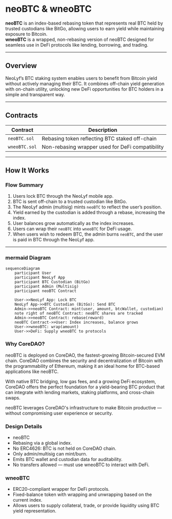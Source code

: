 # neoBTC & wneoBTC

**neoBTC** is an index-based rebasing token that represents real BTC held by trusted custodians like BitGo, allowing users to earn yield while maintaining exposure to Bitcoin.  
**wneoBTC** is a wrapped, non-rebasing version of neoBTC designed for seamless use in DeFi protocols like lending, borrowing, and trading.

---

## Overview

NeoLyf’s BTC staking system enables users to benefit from Bitcoin yield without actively managing their BTC. It combines off-chain yield generation with on-chain utility, unlocking new DeFi opportunities for BTC holders in a simple and transparent way.

---

## Contracts

| Contract     | Description                                           |
|--------------|-------------------------------------------------------|
| `neoBTC.sol` | Rebasing token reflecting BTC staked off-chain       |
| `wneoBTC.sol`| Non-rebasing wrapper used for DeFi compatibility     |

---

## How It Works

### Flow Summary

1. Users lock BTC through the NeoLyf mobile app.
2. BTC is sent off-chain to a trusted custodian like BitGo.
3. The NeoLyf admin (multisig) mints `neoBTC` to reflect the user’s position.
4. Yield earned by the custodian is added through a rebase, increasing the index.
5. User balances grow automatically as the index increases.
6. Users can wrap their `neoBTC` into `wneoBTC` for DeFi usage.
7. When users wish to redeem BTC, the admin burns `neoBTC`, and the user is paid in BTC through the NeoLyf app.

---

### mermaid Diagram

```mermaid
sequenceDiagram
    participant User
    participant NeoLyf App
    participant BTC Custodian (BitGo)
    participant Admin (Multisig)
    participant neoBTC Contract

    User->>NeoLyf App: Lock BTC
    NeoLyf App->>BTC Custodian (BitGo): Send BTC
    Admin->>neoBTC Contract: mint(user, amount, btcWallet, custodian)
    note right of neoBTC Contract: neoBTC shares are tracked
    Admin->>neoBTC Contract: rebase(reward)
    neoBTC Contract->>User: Index increases, balance grows
    User->>wneoBTC: wrap(amount)
    User->>DeFi: Supply wneoBTC to protocols
```

### Why CoreDAO?
neoBTC is deployed on CoreDAO, the fastest-growing Bitcoin-secured EVM chain.
CoreDAO combines the security and decentralization of Bitcoin with the programmability of Ethereum, making it an ideal home for BTC-based applications like neoBTC.

With native BTC bridging, low gas fees, and a growing DeFi ecosystem, CoreDAO offers the perfect foundation for a yield-bearing BTC product that can integrate with lending markets, staking platforms, and cross-chain swaps.

neoBTC leverages CoreDAO's infrastructure to make Bitcoin productive — without compromising user experience or security.

### Design Details
- neoBTC
- Rebasing via a global index.
- No ERC4626: BTC is not held on CoreDAO chain.
- Only admin/multisig can mint/burn.
- Emits BTC wallet and custodian data for auditability.
- No transfers allowed — must use wneoBTC to interact with DeFi.

### wneoBTC
- ERC20-compliant wrapper for DeFi protocols.
- Fixed-balance token with wrapping and unwrapping based on the current index.
- Allows users to supply collateral, trade, or provide liquidity using BTC yield representation.